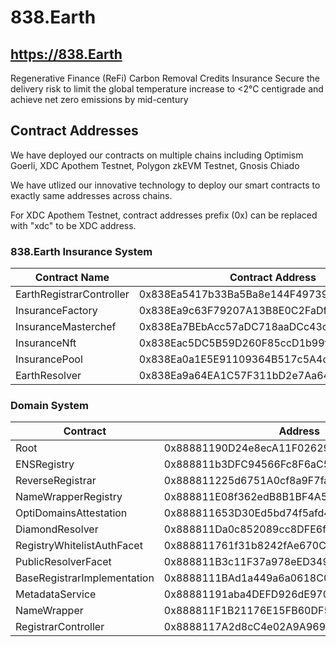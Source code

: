 # 838.Earth

## https://838.Earth

Regenerative Finance (ReFi)
Carbon Removal Credits Insurance
Secure the delivery risk to limit the global temperature increase to <2°C centigrade and achieve net zero emissions by mid-century

## Contract Addresses

We have deployed our contracts on multiple chains including Optimism Goerli, XDC Apothem Testnet, Polygon zkEVM Testnet, Gnosis Chiado

We have utlized our innovative technology to deploy our smart contracts to exactly same addresses across chains.

For XDC Apothem Testnet, contract addresses prefix (0x) can be replaced with "xdc" to be XDC address.

### 838.Earth Insurance System

| Contract Name            | Contract Address                           |
|--------------------------|--------------------------------------------|
| EarthRegistrarController | 0x838Ea5417b33Ba5Ba8e144F49739A81Ad2249Fb5 |
| InsuranceFactory         | 0x838Ea9c63F79207A13B8E0C2FaDf1db1613421Cb |
| InsuranceMasterchef      | 0x838Ea7BEbAcc57aDC718aaDCc43c9DA7b3A774a9 |
| InsuranceNft             | 0x838Eac5DC5B59D260F85ccD1b99f435c766c90Af |
| InsurancePool            | 0x838Ea0a1E5E91109364B517c5A4d5fD1829b244c |
| EarthResolver            | 0x838Ea9a64EA1C57F311bD2e7Aa649C0d6984c1eB |


### Domain System

| Contract                    | Address                                    |
|-----------------------------|--------------------------------------------|
| Root                        | 0x88881190D24e8ecA11F0262972cff8081b2AFc45 |
| ENSRegistry                 | 0x888811b3DFC94566Fc8F6aC5e86069981a50B490 |
| ReverseRegistrar            | 0x888811225d6751A0cf8a9F7fa6a77f4F1EF69DC9 |
| NameWrapperRegistry         | 0x888811E08f362edB8B1BF4A52c08fED2A58a427E |
| OptiDomainsAttestation      | 0x888811653D30Ed5bd74f5afd4B2bffe2dE3192B3 |
| DiamondResolver             | 0x888811Da0c852089cc8DFE6f3bAd190a46acaAE6 |
| RegistryWhitelistAuthFacet  | 0x888811761f31b8242fAe670C3f0a054e226D10e8 |
| PublicResolverFacet         | 0x888811B3c11F37a978eED349b174F7e9cCec14D7 |
| BaseRegistrarImplementation | 0x8888111BAd1a449a6a0618C0fE7DC1727e3aaf99 |
| MetadataService             | 0x88881191aba4DEFD926dE9708C457d092120beaa |
| NameWrapper                 | 0x888811F1B21176E15FB60DF500eA85B490Dd2836 |
| RegistrarController         | 0x8888117A2d8cC4e02A9A9691Ba0e166b2842360D |
